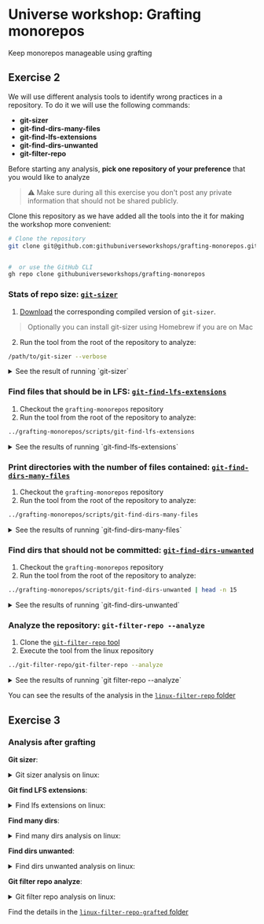 # Universe workshop: Grafting monorepos
Keep monorepos manageable using grafting


## Exercise 2

We will use different analysis tools to identify wrong practices in a repository. To do it we will use the following commands:
- **git-sizer**
- **git-find-dirs-many-files**
- **git-find-lfs-extensions**
- **git-find-dirs-unwanted**
- **git-filter-repo**

Before starting any analysis, **pick one repository of your preference** that you would like to analyze

> :warning: Make sure during all this exercise you don't post any private information that should not be shared publicly.

Clone this repository as we have added all the tools into the it for making the workshop more convenient:
```bash
# Clone the repository
git clone git@github.com:githubuniverseworkshops/grafting-monorepos.git


#  or use the GitHub CLI
gh repo clone githubuniverseworkshops/grafting-monorepos
```

### Stats of repo size: [`git-sizer`](https://github.com/github/git-sizer)

1. [Download](https://github.com/github/git-sizer/releases/latest) the corresponding compiled version of `git-sizer`.
> Optionally you can install git-sizer using Homebrew if you are on Mac
2. Run the tool from the root of the repository to analyze:
```bash
/path/to/git-sizer --verbose
```

<details><summary>See the result of running `git-sizer`</summary>

``` bash
../git-sizer-1.3.0-darwin-amd64/git-sizer --verbose

Processing blobs: 2173019                        
Processing trees: 4613547                        
Processing commits: 967035                        
Matching commits to trees: 967035                        
Processing annotated tags: 671                        
Processing references: 676                        
| Name                         | Value     | Level of concern               |
| ---------------------------- | --------- | ------------------------------ |
| Overall repository size      |           |                                |
| * Commits                    |           |                                |
|   * Count                    |   967 k   | *                              |
|   * Total size               |   752 MiB | ***                            |
| * Trees                      |           |                                |
|   * Count                    |  4.61 M   | ***                            |
|   * Total size               |  12.8 GiB | ******                         |
|   * Total tree entries       |   373 M   | *******                        |
| * Blobs                      |           |                                |
|   * Count                    |  2.17 M   | *                              |
|   * Total size               |  77.6 GiB | ********                       |
| * Annotated tags             |           |                                |
|   * Count                    |   671     |                                |
| * References                 |           |                                |
|   * Count                    |   676     |                                |
|                              |           |                                |
| Biggest objects              |           |                                |
| * Commits                    |           |                                |
|   * Maximum size         [1] |  72.7 KiB | *                              |
|   * Maximum parents      [2] |    66     | ******                         |
| * Trees                      |           |                                |
|   * Maximum entries      [3] |  2.19 k   | **                             |
| * Blobs                      |           |                                |
|   * Maximum size         [4] |  13.5 MiB | *                              |
|                              |           |                                |
| History structure            |           |                                |
| * Maximum history depth      |   162 k   |                                |
| * Maximum tag depth      [5] |     1     |                                |
|                              |           |                                |
| Biggest checkouts            |           |                                |
| * Number of directories  [6] |  4.74 k   | **                             |
| * Maximum path depth     [7] |    13     | *                              |
| * Maximum path length    [8] |   134 B   | *                              |
| * Number of files        [9] |  70.7 k   | *                              |
| * Total size of files    [9] |   918 MiB |                                |
| * Number of symlinks    [10] |    40     |                                |
| * Number of submodules       |     0     |                                |

[1]  91cc53b0c78596a73fa708cceb7313e7168bb146
[2]  2cde51fbd0f310c8a2c5f977e665c0ac3945b46d
[3]  648d5c2e00672dfe3c217d25b8c73802744f3d3b (refs/heads/master:arch/arm/boot/dts)
[4]  29af5167cd0057fcfbfab150378322008d3d2667 (refs/heads/master:drivers/gpu/drm/amd/include/asic_reg/nbio/nbio_6_1_sh_mask.h)
[5]  5dc01c595e6c6ec9ccda4f6f69c131c0dd945f8c (refs/tags/v2.6.11)
[6]  47bb244d15374c342ffe8ede1fcf15b46f08827f (8e4c309f9f33b76c09daa02b796ef87918eee494^{tree})
[7]  78a269635e76ed927e17d7883f2d90313570fdbc (dae09011115133666e47c35673c0564b0a702db7^{tree})
[8]  b0da5ce619daec8138cf92dfcf00e7a51ce856a9 (d8763340d2cb6262fb86424315a1f92cabc0e23c^{tree})
[9]  5bf53b0c610a5abf0cd874d0687f4e731009fda4 (9c75b68b91ff010d8d4c703b93954f605e2ef516^{tree})
[10] f29a5ea76884ac37e1197bef1941f62fda3f7b99 (f5308d1b83eba20e69df5e0926ba7257c8dd9074^{tree})
../git-sizer-1.3.0-darwin-amd64/git-sizer --verbose  248.41s user 28.56s system 136% cpu 3:22.24 total
```
</details>

### Find files that should be in LFS: [`git-find-lfs-extensions`](https://github.com/githubuniverseworkshops/grafting-monorepos/blob/main/scripts/git-find-lfs-extensions)

1. Checkout the `grafting-monorepos` repository
2. Run the tool from the root of the repository to analyze:
```bash
../grafting-monorepos/scripts/git-find-lfs-extensions
```

<details><summary>See the results of running `git-find-lfs-extensions`</summary>

```bash
time ../grafting-monorepos/scripts/git-find-lfs-extensions

Type           Extension              LShare    LCount     Count      Size       Min       Max
-------        ---------              -------   -------   -------   -------   -------   -------
all            *                        0 %        73     70569       917         0        13
text           h                        0 %        62     21370       304         0        13
text           c                        0 %         7     29461       523         0         0
text           json                     1 %         2       332         7         0         0
text           s                        0 %         1      1290         8         0         0
text w/o ext   maintainers             50 %         1         2         0         0         0

Add to .gitattributes:

../grafting-monorepos/scripts/git-find-lfs-extensions  3.18s user 5.41s system 80% cpu 10.619 total
```
</details>

### Print directories with the number of files contained: [`git-find-dirs-many-files`](https://github.com/githubuniverseworkshops/grafting-monorepos/blob/main/scripts/git-find-dirs-many-files)

1. Checkout the `grafting-monorepos` repository
2. Run the tool from the root of the repository to analyze:
```bash
../grafting-monorepos/scripts/git-find-dirs-many-files
```

<details><summary>See the results of running `git-find-dirs-many-files`</summary>

```bash
time ../grafting-monorepos/scripts/git-find-dirs-many-files | head -n 20

   70602 .
   28698 ./drivers
   15946 ./arch
    7486 ./Documentation
    5416 ./include
    5085 ./drivers/gpu
    4996 ./drivers/gpu/drm
    4922 ./drivers/net
    4569 ./tools
    4492 ./arch/arm
    4071 ./Documentation/devicetree
    4064 ./Documentation/devicetree/bindings
    2453 ./include/linux
    2438 ./drivers/media
    2366 ./drivers/net/ethernet
    2279 ./sound
    2214 ./arch/arm/boot
    2204 ./drivers/staging
    2196 ./tools/testing
    2184 ./arch/arm/boot/dts
../grafting-monorepos/scripts/git-find-dirs-many-files  12.07s user 45.92s system 135% cpu 42.640 total
head -n 20  0.00s user 0.00s system 0% cpu 42.630 total
```
</details>

### Find dirs that should not be committed: [`git-find-dirs-unwanted`](https://github.com/githubuniverseworkshops/grafting-monorepos/blob/main/scripts/git-find-dirs-unwanted)

1. Checkout the `grafting-monorepos` repository
2. Run the tool from the root of the repository to analyze:
```bash
../grafting-monorepos/scripts/git-find-dirs-unwanted | head -n 15            
```

<details><summary>See the results of running `git-find-dirs-unwanted`</summary>

```bash
time ../grafting-monorepos/scripts/git-find-dirs-unwanted | head -n 15

    4569 tools/
    4064 Documentation/devicetree/bindings/
    2088 tools/testing/selftests/
    1385 arch/x86/
    1268 tools/perf/
     632 tools/testing/selftests/bpf/
     448 lib/
     368 arch/x86/include/asm/
     327 tools/perf/util/
     326 Documentation/devicetree/bindings/sound/
     325 tools/testing/selftests/bpf/progs/
     313 tools/perf/pmu-events/
     283 include/dt-bindings/clock/
     269 Documentation/devicetree/bindings/clock/
     240 arch/x86/kernel/
../grafting-monorepos/scripts/git-find-dirs-unwanted  81.27s user 13.35s system 114% cpu 1:22.32 total
head -n 15  0.00s user 0.00s system 0% cpu 1:22.31 total
```
</details>

### Analyze the repository: `git-filter-repo --analyze`

1. Clone the [`git-filter-repo` tool](https://github.com/newren/git-filter-repo)
2. Execute the tool from the linux repository
```bash
../git-filter-repo/git-filter-repo --analyze
```

<details><summary>See the results of running `git filter-repo --analyze`</summary>

```bash
time ../git-filter-repo/git-filter-repo --analyze

Processed 7754272 blob sizes
Processed 967008 commitswarning: inexact rename detection was skipped due to too many files.
warning: you may want to set your diff.renameLimit variable to at least 817 and retry the command.
Processed 967035 commits
Writing reports to .git/filter-repo/analysis...done.
../git-filter-repo/git-filter-repo --analyze  1104.40s user 45.86s system 105% cpu 18:11.40 total
```
</details>

You can see the results of the analysis in the [`linux-filter-repo` folder](./linux-filter-repo)

## Exercise 3

### Analysis after grafting

**Git sizer**:
<details><summary>Git sizer analysis on linux:</summary>

```bash
time ../git-sizer-1.3.0-darwin-amd64/git-sizer --verbose

Processing blobs: 68974                        
Processing trees: 4703                        
Processing commits: 2                        
Matching commits to trees: 2                        
Processing annotated tags: 0                        
Processing references: 3                        
| Name                         | Value     | Level of concern               |
| ---------------------------- | --------- | ------------------------------ |
| Overall repository size      |           |                                |
| * Commits                    |           |                                |
|   * Count                    |     2     |                                |
|   * Total size               |  2.18 KiB |                                |
| * Trees                      |           |                                |
|   * Count                    |  4.70 k   |                                |
|   * Total size               |  2.81 MiB |                                |
|   * Total tree entries       |  74.0 k   |                                |
| * Blobs                      |           |                                |
|   * Count                    |  69.0 k   |                                |
|   * Total size               |   908 MiB |                                |
| * Annotated tags             |           |                                |
|   * Count                    |     0     |                                |
| * References                 |           |                                |
|   * Count                    |     3     |                                |
|                              |           |                                |
| Biggest objects              |           |                                |
| * Commits                    |           |                                |
|   * Maximum size         [1] |  1.10 KiB |                                |
|   * Maximum parents      [1] |     1     |                                |
| * Trees                      |           |                                |
|   * Maximum entries      [2] |  2.19 k   | **                             |
| * Blobs                      |           |                                |
|   * Maximum size         [3] |  13.5 MiB | *                              |
|                              |           |                                |
| History structure            |           |                                |
| * Maximum history depth      |     2     |                                |
| * Maximum tag depth          |     0     |                                |
|                              |           |                                |
| Biggest checkouts            |           |                                |
| * Number of directories  [4] |  4.71 k   | **                             |
| * Maximum path depth     [4] |    10     | *                              |
| * Maximum path length    [4] |   100 B   | *                              |
| * Number of files        [4] |  69.3 k   | *                              |
| * Total size of files    [4] |   909 MiB |                                |
| * Number of symlinks     [4] |    31     |                                |
| * Number of submodules       |     0     |                                |

[1]  3fd90e0a58ed50bb7bdb0add2d6e05fb7fc4cac7 (refs/heads/master)
[2]  648d5c2e00672dfe3c217d25b8c73802744f3d3b (refs/heads/master:arch/arm/boot/dts)
[3]  29af5167cd0057fcfbfab150378322008d3d2667 (refs/heads/master:drivers/gpu/drm/amd/include/asic_reg/nbio/nbio_6_1_sh_mask.h)
[4]  4367680f5832eb1c626ea6f6ca5d283f66c686bd (refs/heads/master^{tree})
../git-sizer-1.3.0-darwin-amd64/git-sizer --verbose  0.48s user 0.13s system 176% cpu 0.346 total
```
</details>

**Git find LFS extensions**:
<details><summary>Find lfs extensions on linux:</summary>

```bash
» time ../grafting-monorepos/scripts/git-find-lfs-extensions                                 droidpl@Javiers-MacBook-Pro

Type           Extension                                          LShare    LCount     Count      Size       Min       Max
-------        ---------                                         -------   -------   -------   -------   -------   -------
all            *                                                     0 %        72     69269       908         0        13
text           h                                                     0 %        62     21369       304         0        13
text           c                                                     0 %         7     29460       523         0         0
text           json                                                  1 %         2       332         7         0         0
text w/o ext   maintainers                                          50 %         1         2         0         0         0

Add to .gitattributes:

../grafting-monorepos/scripts/git-find-lfs-extensions  2.68s user 4.58s system 99% cpu 7.293 total
```
</details>

**Find many dirs**:
<details><summary>Find many dirs analysis on linux:</summary>

```bash
» time ../grafting-monorepos/scripts/git-find-dirs-many-files | head -n 20                   droidpl@Javiers-MacBook-Pro
   69309 .
   28688 ./drivers
   14720 ./arch
    7485 ./Documentation
    5416 ./include
    5085 ./drivers/gpu
    4996 ./drivers/gpu/drm
    4921 ./drivers/net
    4518 ./tools
    4232 ./arch/arm
    4070 ./Documentation/devicetree
    4063 ./Documentation/devicetree/bindings
    2453 ./include/linux
    2438 ./drivers/media
    2366 ./drivers/net/ethernet
    2279 ./sound
    2204 ./drivers/staging
    2201 ./arch/arm/boot
    2184 ./arch/arm/boot/dts
    2167 ./tools/testing
../grafting-monorepos/scripts/git-find-dirs-many-files  11.45s user 43.86s system 134% cpu 41.070 total
head -n 20  0.00s user 0.00s system 0% cpu 41.058 total
```
</details>

**Find dirs unwanted**:
<details><summary>Find dirs unwanted analysis on linux:</summary>

```bash
../grafting-monorepos/scripts/git-find-dirs-unwanted | head -n 15                          droidpl@Javiers-MacBook-Pro
    4518 tools/
    4063 Documentation/devicetree/bindings/
    2059 tools/testing/selftests/
    1255 tools/perf/
    1239 arch/x86/
     630 tools/testing/selftests/bpf/
     448 lib/
     368 arch/x86/include/asm/
     327 tools/perf/util/
     326 Documentation/devicetree/bindings/sound/
     325 tools/testing/selftests/bpf/progs/
     313 tools/perf/pmu-events/
     283 include/dt-bindings/clock/
     269 Documentation/devicetree/bindings/clock/
     230 tools/lib/
```
</details>

**Git filter repo analyze**:
<details><summary>Git filter repo analysis on linux:</summary>

```bash
time ../git-filter-repo/git-filter-repo --analyze

Processed 73679 blob sizes
Processed 2 commits
Writing reports to .git/filter-repo/analysis...done.
../git-filter-repo/git-filter-repo --analyze  5.74s user 2.23s system 101% cpu 7.865 total
```
</details>

Find the details in the [`linux-filter-repo-grafted` folder](./linux-filter-repo-grafted)